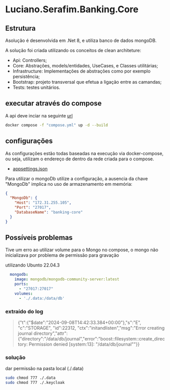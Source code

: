 # Luciano.Serafim.Banking.Core



## Estrutura

Asolução é desenvolvida em .Net 8, e utiliza banco de dados mongoDB.

A solução foi criada utilizando os conceitos de clean architeture:

- Api: Controllers;
- Core: Abstrações, models/entidades, UseCases, e Classes utilitárias;
- Infrastructure: Implementações de abstrações como por exemplo persistência;
- Bootstrap: projeto transversal que efetua a ligação entre as camandas;
- Tests: testes unitários.

## executar através do compose

A api deve inciar na seguinte [url](http://localhost:8080/swagger)

```bash
docker compose -f "compose.yml" up -d --build
```

## configurações

As configurações estão todas baseadas na execução via docker-compose, ou seja, utilizam o endereço de dentro da rede criada para o compose.

- [appsettings.json](Luciano.Serafim.Banking.Core.Api/appsettings.json)

Para utilizar o mongoDb utilize a configuração, a ausencia da chave "MongoDb" implica no uso de armazenamento em memória:

```json
{
  "MongoDb": {
    "Host": "172.31.255.105",
    "Port": "27017",
    "DatabaseName": "banking-core"
  }
}
```

## Possíveis problemas

Tive um erro ao utilizar volume para o Mongo no compose, o mongo não inicializava por problema de permissão para gravação

utilizando Ubunto 22.04.3

```yaml
  mongodb:
    image: mongodb/mongodb-community-server:latest
    ports:
      - "27017:27017"
    volumes:
      - './.data:/data/db'
```

### extraído do log

> {"t":{"$date":"2024-09-08T14:42:33.384+00:00"},"s":"E",  "c":"STORAGE",  "id":22312,   "ctx":"initandlisten","msg":"Error creating journal directory","attr":{"directory":"/data/db/journal","error":"boost::filesystem::create_directory: Permission denied [system:13]: \"/data/db/journal\""}}

### solução

dar permissão na pasta local (./.data)

```bash
sudo chmod 777 ./.data
sudo chmod 777 ./.keycloak
```
